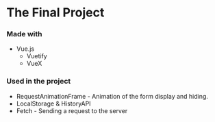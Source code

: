 # The Final Project
### Made with
* Vue.js
  - Vuetify
  - VueX
    
### Used in the project
* RequestAnimationFrame - Animation of the form display and hiding.
* LocalStorage & HistoryAPI
* Fetch - Sending a request to the server
